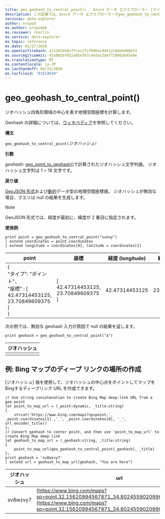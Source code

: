 ```yaml
---
title: geo_geohash_to_central_point() - Azure データ エクスプローラー |マイクロソフトドキュメント
description: この記事では、Azure データ エクスプローラーでgeo_geohash_to_central_point() について説明します。
services: data-explorer
author: orspod
ms.author: orspodek
ms.reviewer: rkarlin
ms.service: data-explorer
ms.topic: reference
ms.date: 01/27/2020
ms.openlocfilehash: a71265b58cffcec2fcf9d6ac8d412c8dd44866f4
ms.sourcegitcommit: 47a002b7032a05ef67c4e5e12de7720062645e9e
ms.translationtype: MT
ms.contentlocale: ja-JP
ms.lasthandoff: 04/15/2020
ms.locfileid: "81514639"
---
```

# <a name="geo_geohash_to_central_point"></a>geo_geohash_to_central_point()

ジオハッシュ四角形領域の中心を表す地理空間座標を計算します。

Geohash の詳細については、[ウィキペディア](https://en.wikipedia.org/wiki/Geohash)を参照してください。  

**構文**

`geo_geohash_to_central_point(`*ジオハッシュ*`)`

**引数**

*geohash*: [geo_point_to_geohash()](geo-point-to-geohash-function.md)で計算されたジオハッシュ文字列値。 ジオハッシュ文字列は 1 ~ 18 文字です。

**戻り値**

[GeoJSON 形式](https://tools.ietf.org/html/rfc7946)および[動的](./scalar-data-types/dynamic.md)データ型の地理空間座標値。 ジオハッシュが無効な場合、クエリは null の結果を生成します。

> [!NOTE]
> GeoJSON 形式では、経度が最初に、緯度が 2 番目に指定されます。

**使用例**

```kusto
print point = geo_geohash_to_central_point("sunny")
| extend coordinates = point.coordinates
| extend longitude = coordinates[0], latitude = coordinates[1]
```

|point|座標|経度 (longitude)|緯度 (latitude)|
|---|---|---|---|
|{<br>  "タイプ": "ポイント"、<br>  "座標" : [<br>    42.47314453125,<br>    23.70849609375<br>  ]<br>}|[<br>  42.47314453125,<br>  23.70849609375<br>]|42.47314453125|23.70849609375|

次の例では、無効な geohash 入力が原因で null の結果を返します。

```kusto
print geohash = geo_geohash_to_central_point("a")
```

|ジオハッシュ|
|---|
||

## <a name="example-creating-location-deep-links-for-bing-maps"></a>例: Bing マップのディープ リンクの場所の作成

[ジオハッシュ] 値を使用して、ジオハッシュの中心点をポイントしてマップをBingするディープリンク URL を作成できます。

```kusto
// Use string concatenation to create Bing Map deep-link URL from a geo-point
let point_to_map_url = (_point:dynamic, _title:string) 
{
    strcat('https://www.bing.com/maps?sp=point.', _point.coordinates[1] ,'_', _point.coordinates[0], '_', url_encode(_title)) 
};
// Convert geohash to center point, and then use 'point_to_map_url' to create Bing Map deep-link
let geohash_to_map_url = (_geohash:string, _title:string)
{
    point_to_map_url(geo_geohash_to_central_point(_geohash), _title)
};
print geohash = 'sv8wzvy7'
| extend url = geohash_to_map_url(geohash, "You are here")
```

|ジオハッシュ|url|
|---|---|
|sv8wzvy7|[https://www.bing.com/maps?sp=point.32.15620994567871_34.80245590209961_You+are+here](https://www.bing.com/maps?sp=point.32.15620994567871_34.80245590209961_You+are+here)|